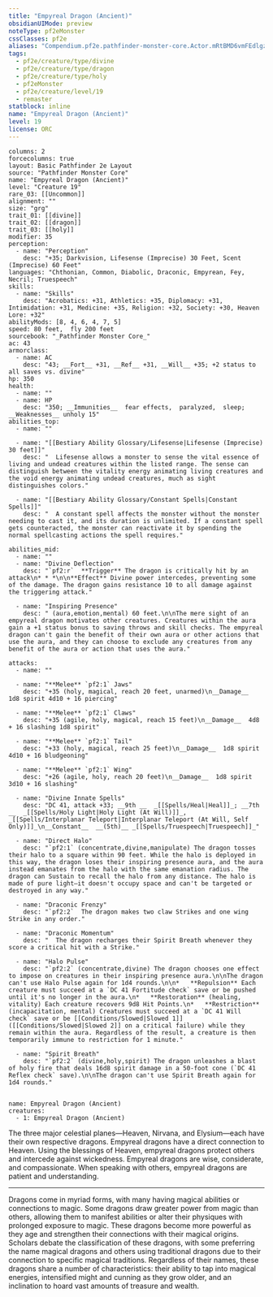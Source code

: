 ```yaml
---
title: "Empyreal Dragon (Ancient)"
obsidianUIMode: preview
noteType: pf2eMonster
cssClasses: pf2e
aliases: "Compendium.pf2e.pathfinder-monster-core.Actor.mRtBMD6vmFEdlgzA" 
tags:
  - pf2e/creature/type/divine
  - pf2e/creature/type/dragon
  - pf2e/creature/type/holy
  - pf2eMonster
  - pf2e/creature/level/19
  - remaster
statblock: inline
name: "Empyreal Dragon (Ancient)"
level: 19
license: ORC
---
```


```statblock
columns: 2
forcecolumns: true
layout: Basic Pathfinder 2e Layout
source: "Pathfinder Monster Core"
name: "Empyreal Dragon (Ancient)"
level: "Creature 19"
rare_03: [[Uncommon]]
alignment: ""
size: "grg"
trait_01: [[divine]]
trait_02: [[dragon]]
trait_03: [[holy]]
modifier: 35
perception:
  - name: "Perception"
    desc: "+35; Darkvision, Lifesense (Imprecise) 30 Feet, Scent (Imprecise) 60 Feet"
languages: "Chthonian, Common, Diabolic, Draconic, Empyrean, Fey, Necril; Truespeech"
skills:
  - name: "Skills"
    desc: "Acrobatics: +31, Athletics: +35, Diplomacy: +31, Intimidation: +31, Medicine: +35, Religion: +32, Society: +30, Heaven Lore: +32"
abilityMods: [8, 4, 6, 4, 7, 5]
speed: 80 feet,  fly 200 feet
sourcebook: "_Pathfinder Monster Core_"
ac: 43
armorclass:
  - name: AC
    desc: "43; __Fort__ +31, __Ref__ +31, __Will__ +35; +2 status to all saves vs. divine"
hp: 350
health:
  - name: ""
  - name: HP
    desc: "350; __Immunities__  fear effects,  paralyzed,  sleep; __Weaknesses__ unholy 15"
abilities_top:
  - name: ""

  - name: "[[Bestiary Ability Glossary/Lifesense|Lifesense (Imprecise) 30 feet]]"
    desc: "  Lifesense allows a monster to sense the vital essence of living and undead creatures within the listed range. The sense can distinguish between the vitality energy animating living creatures and the void energy animating undead creatures, much as sight distinguishes colors."

  - name: "[[Bestiary Ability Glossary/Constant Spells|Constant Spells]]"
    desc: "  A constant spell affects the monster without the monster needing to cast it, and its duration is unlimited. If a constant spell gets counteracted, the monster can reactivate it by spending the normal spellcasting actions the spell requires."

abilities_mid:
  - name: ""
  - name: "Divine Deflection"
    desc: "`pf2:r`  **Trigger** The dragon is critically hit by an attack\n* * *\n\n**Effect** Divine power intercedes, preventing some of the damage. The dragon gains resistance 10 to all damage against the triggering attack."

  - name: "Inspiring Presence"
    desc: " (aura,emotion,mental) 60 feet.\n\nThe mere sight of an empyreal dragon motivates other creatures. Creatures within the aura gain a +1 status bonus to saving throws and skill checks. The empyreal dragon can't gain the benefit of their own aura or other actions that use the aura, and they can choose to exclude any creatures from any benefit of the aura or action that uses the aura."

attacks:
  - name: ""

  - name: "**Melee** `pf2:1` Jaws"
    desc: "+35 (holy, magical, reach 20 feet, unarmed)\n__Damage__  1d8 spirit 4d10 + 16 piercing"

  - name: "**Melee** `pf2:1` Claws"
    desc: "+35 (agile, holy, magical, reach 15 feet)\n__Damage__  4d8 + 16 slashing 1d8 spirit"

  - name: "**Melee** `pf2:1` Tail"
    desc: "+33 (holy, magical, reach 25 feet)\n__Damage__  1d8 spirit 4d10 + 16 bludgeoning"

  - name: "**Melee** `pf2:1` Wing"
    desc: "+26 (agile, holy, reach 20 feet)\n__Damage__  1d8 spirit 3d10 + 16 slashing"

  - name: "Divine Innate Spells"
    desc: "DC 41, attack +33; __9th __  _[[Spells/Heal|Heal]]_; __7th __  _[[Spells/Holy Light|Holy Light (At Will)]]_, _[[Spells/Interplanar Teleport|Interplanar Teleport (At Will, Self Only)]]_\n__Constant__  __(5th)__ _[[Spells/Truespeech|Truespeech]]_"

  - name: "Direct Halo"
    desc: "`pf2:1` (concentrate,divine,manipulate) The dragon tosses their halo to a square within 90 feet. While the halo is deployed in this way, the dragon loses their inspiring presence aura, and the aura instead emanates from the halo with the same emanation radius. The dragon can Sustain to recall the halo from any distance. The halo is made of pure light—it doesn't occupy space and can't be targeted or destroyed in any way."

  - name: "Draconic Frenzy"
    desc: "`pf2:2`  The dragon makes two claw Strikes and one wing Strike in any order."

  - name: "Draconic Momentum"
    desc: "  The dragon recharges their Spirit Breath whenever they score a critical hit with a Strike."

  - name: "Halo Pulse"
    desc: "`pf2:2` (concentrate,divine) The dragon chooses one effect to impose on creatures in their inspiring presence aura.\n\nThe dragon can't use Halo Pulse again for 1d4 rounds.\n\n*   **Repulsion** Each creature must succeed at a `DC 41 Fortitude check` save or be pushed until it's no longer in the aura.\n*   **Restoration** (healing, vitality) Each creature recovers 9d8 Hit Points.\n*   **Restriction** (incapacitation, mental) Creatures must succeed at a `DC 41 Will check` save or be [[Conditions/Slowed|Slowed 1]] ([[Conditions/Slowed|Slowed 2]] on a critical failure) while they remain within the aura. Regardless of the result, a creature is then temporarily immune to restriction for 1 minute."

  - name: "Spirit Breath"
    desc: "`pf2:2` (divine,holy,spirit) The dragon unleashes a blast of holy fire that deals 16d8 spirit damage in a 50-foot cone (`DC 41 Reflex check` save).\n\nThe dragon can't use Spirit Breath again for 1d4 rounds."
 
```

```encounter-table
name: Empyreal Dragon (Ancient)
creatures:
  - 1: Empyreal Dragon (Ancient)
```



The three major celestial planes—Heaven, Nirvana, and Elysium—each have their own respective dragons. Empyreal dragons have a direct connection to Heaven. Using the blessings of Heaven, empyreal dragons protect others and intercede against wickedness. Empyreal dragons are wise, considerate, and compassionate. When speaking with others, empyreal dragons are patient and understanding.

* * *

Dragons come in myriad forms, with many having magical abilities or connections to magic. Some dragons draw greater power from magic than others, allowing them to manifest abilities or alter their physiques with prolonged exposure to magic. These dragons become more powerful as they age and strengthen their connections with their magical origins. Scholars debate the classification of these dragons, with some preferring the name magical dragons and others using traditional dragons due to their connection to specific magical traditions. Regardless of their names, these dragons share a number of characteristics: their ability to tap into magical energies, intensified might and cunning as they grow older, and an inclination to hoard vast amounts of treasure and wealth.
